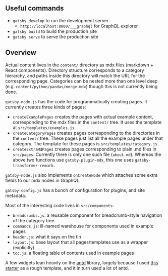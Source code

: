 
## Useful commands

- `gatsby develop` to run the development server
  - `http://localhost:8000/___graphql` for GraphQL explorer
- `gatsby build` to build the production site
- `gatsby serve` to serve the production site

## Overview

Actual content lives in the `content/` directory as mdx files (markdown + React components). Directory structure corresponds to a category hierarchy, and paths inside this directory will match the URL for the corresponding page. Categories can be nested more than one level deep (e.g. `content/python/pandas/merge.mdx`) though this is not currently being done.

`gatsby-node.js` has the code for programmatically creating pages. It currently creates three kinds of pages:
- `createExamplePages` creates the pages with actual example content, corresponding to the mdx files in the `content/` tree. It uses the template at `src/templates/examples.js`.
- `createCategoryPages` creates pages corresponding to the directories in the `content/` tree. These pages just list all the example pages under that category. The template for these pages is `src/templates/category.js`.
- `createExtraMdPages` creates pages corresponding to plain .md files in `src/pages`. Currently there is only one such file (`about.md`). Whereas the above two functions use `gatsby-plugin-mdx`, this one uses `gatsby-transformer-remark`.

`gatsby-node.js` also implements `onCreateNode` which attaches some extra fields to our mdx nodes in GraphQL.

`gatsby-config.js` has a bunch of configuration for plugins, and site metadata.

Most of the interesting code lives in `src/components`:
- `breadcrumbs.js`: a reusable component for breadcrumb-style navigation of the category tree
- `commands.js`: ill-named warehouse for components used in example pages
- `header.js`: what it says on the tin
- `layout.js`: base layout that all pages/templates use as a wrapper (explicitly)
- `toc.js`: a floating table of contents used in example pages

A few widgets lean heavily on the [antd](https://ant.design/docs/react/introduce) library, largely because I used [this starter](https://github.com/cvluca/gatsby-starter-markdown) as a rough template, and it in turn used a lot of antd.
